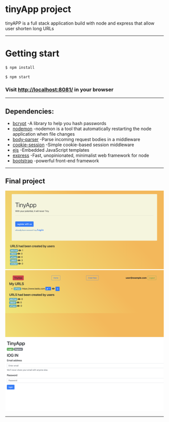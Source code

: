 # tinyApp project
tinyAPP is a full stack application build with node and express that allow user shorten long URLs
***
# Getting start
```
$ npm install
```
```
$ npm start 
```
### Visit <http://localhost:8081/> in your browser
***
## Dependencies:
* [bcrypt](https://www.npmjs.com/package/bcrypt) -A library to help you hash passwords
* [nodemon](https://www.npmjs.com/package/nodemon) -nodemon is a tool that automatically restarting the node application when file changes
* [body-parser](https://www.npmjs.com/package/body-parser) -Parse incoming request bodies in a middleware
* [cookie-session](https://www.npmjs.com/package/cookie-session) -Simple cookie-based session middleware
* [ejs](https://www.npmjs.com/package/ejs) -Embedded JavaScript templates
* [express](https://www.npmjs.com/package/express) -Fast, unopinionated, minimalist web framework for node
* [bootstrap](http://bootstrapdocs.com/v3.3.6/docs/) -powerful front-end framework
***
## Final project
!['screenshot'](docs/urls_page.png)
!['screenshot'](docs/urls_afterlogin.png)
!['screenshot'](docs/urls_login.png)
***

